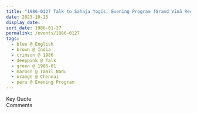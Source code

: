 ```yaml
---
title: "1986-0127 Talk to Sahaja Yogis, Evening Program (Grand Vīṇā Recital Śhrī Chitti Baby), Chennai, Tamil Nadu, India"
date: 2023-10-15
display_date: 
sort_date: 1986-01-27
permalink: /events/1986-0127
tags:
  - blue @ English
  - brown @ India
  - crimson @ 1986
  - deeppink @ Talk
  - green @ 1986-01
  - maroon @ Tamil Nadu
  - orange @ Chennai
  - peru @ Evening Program
---
```


<wave-list>
  <list-title color="green" width="75">Key Quote</list-title>
  <list-item color="BlanchedAlmond"  width="200"></list-item>
  <list-item color="Lavender"></list-item>
  <list-item color="BlanchedAlmond"></list-item>
</wave-list>

<br>

<wave-list>
  <list-title color="green" width="75">Comments</list-title>
  <list-item color="BlanchedAlmond"  width="200"></list-item>
  <list-item color="Lavender"></list-item>
  <list-item color="BlanchedAlmond"></list-item>
</wave-list>